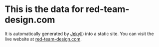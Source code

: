 # This is the data for red-team-design.com

It is automatically generated by [Jekyll](https://github.com/mojombo/jekyll)) into a static site. You can visit the live website at [red-team-design.com](http://www.red-team-design.com/).